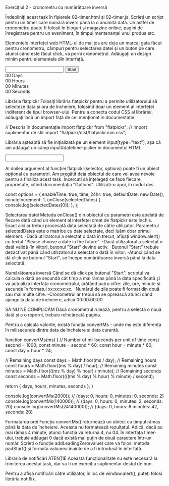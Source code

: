 Exercițiul 2 - cronometru cu numărătoare inversă

Îndepliniți acest task în fișierele 02-timer.html și 02-timer.js. Scrieți un script pentru un timer care numără invers până la o anumită dată. Un astfel de cronometru poate fi folosit în bloguri și magazine online, pagini de înregistrare pentru un eveniment, în timpul mentenanței unui produs etc. 

Elementele interfeței web
HTML-ul de mai jos are deja un marcaj gata făcut pentru cronometru, câmpuri pentru selectarea datei și un buton pe care atunci când este făcut click, va porni cronometrul. Adăugați un design minim pentru elementele din interfață.

<input type="text" id="datetime-picker" />
<button type="button" data-start>Start</button>

<div class="timer">
  <div class="field">
    <span class="value" data-days>00</span>
    <span class="label">Days</span>
  </div>
  <div class="field">
    <span class="value" data-hours>00</span>
    <span class="label">Hours</span>
  </div>
  <div class="field">
    <span class="value" data-minutes>00</span>
    <span class="label">Minutes</span>
  </div>
  <div class="field">
    <span class="value" data-seconds>00</span>
    <span class="label">Seconds</span>
  </div>
</div>

Librăria flatpickr
Folosiți librăria flatpickr pentru a permite utilizatorului să selecteze data și ora de încheiere, folosind doar un element al interfeței indiferent de tipul browser-ului. Pentru a conecta codul CSS al librăriei, adăugați încă un import față de cel menționat în documentație.

// Descris în documentație
import flatpickr from "flatpickr";
// Import suplimentar de stil
import "flatpickr/dist/flatpickr.min.css";

Librăria așteaptă să fie inițializată pe un element input[type="text"], așa că am adăugat un câmp input#datetime-picker în documentul HTML.

<input type="text" id="datetime-picker" />

Al doilea argument al funcției flatpickr(selector, options) poate fi un obiect opțional cu parametri. Am pregătit deja obiectul de care vei avea nevoie pentru a finaliza acest task. Încercați să înțelegeți ce face fiecare proprietate, citind documentația "Options". Utilizați-o apoi, în codul dvs.

const options = {
  enableTime: true,
  time_24hr: true,
  defaultDate: new Date(),
  minuteIncrement: 1,
  onClose(selectedDates) {
    console.log(selectedDates[0]);
  },
};

Selectarea datei
Metoda onClose() din obiectul cu parametri este apelată de fiecare dată când un element al interfeței creat de flatpickr este închis. Exact aici ar trebui procesată data selectată de către utilizator. Parametrul selectedDates este o matrice cu date selectate, deci luăm doar primul element.
-Dacă utilizatorul a selectat o dată în trecut, afișați window.alert() cu textul "Please choose a date in the future".
-Dacă utilizatorul a selectat o dată validă (în viitor), butonul "Start" devine activ.
-Butonul "Start" trebuie dezactivat până când utilizatorul a selectat o dată în viitor.
-Atunci când se dă click pe butonul "Start", se începe numărătoarea inversă până la data selectată.

Numărătoarea inversă
Când se dă click pe butonul "Start", scriptul va calcula o dată pe secundă cât timp a mai rămas până la data specificată și va actualiza interfața cronometrului, arătând patru cifre: zile, ore, minute și secunde în formatul xx:xx:xx:xx.
-Numărul de zile poate fi format din două sau mai multe cifre.
-Cronometrul ar trebui să se oprească atunci când ajunge la data de încheiere, adică 00:00:00:00.

SĂ NU NE COMPLICĂM
Dacă cronometrul rulează, pentru a selecta o nouă dată și a o reporni, trebuie reîncărcată pagina.

Pentru a calcula valorile, există funcția convertMs - unde ms este diferența în milisecunde dintre data de încheiere și data curentă.

function convertMs(ms) {
  // Number of milliseconds per unit of time
  const second = 1000;
  const minute = second * 60;
  const hour = minute * 60;
  const day = hour * 24;

  // Remaining days
  const days = Math.floor(ms / day);
  // Remaining hours
  const hours = Math.floor((ms % day) / hour);
  // Remaining minutes
  const minutes = Math.floor(((ms % day) % hour) / minute);
  // Remaining seconds
  const seconds = Math.floor((((ms % day) % hour) % minute) / second);

  return { days, hours, minutes, seconds };
}

console.log(convertMs(2000)); // {days: 0, hours: 0, minutes: 0, seconds: 2}
console.log(convertMs(140000)); // {days: 0, hours: 0, minutes: 2, seconds: 20}
console.log(convertMs(24140000)); // {days: 0, hours: 6 minutes: 42, seconds: 20}

Formatarea orei
Funcția convertMs() returnează un obiect cu timpul rămas până la data de încheiere. Aceasta nu formatează rezultatul. Adică, dacă au mai rămas 4 minute, atunci funcția va returna 4, nu 04. În interfața timer-ului, trebuie adăugat 0 dacă există mai puțin de două caractere într-un număr. Scrieți o funcție addLeadingZero(value) care va folosi metoda padStart() și formata valoarea înainte de a fi introdusă în interfață.

Librăria de notificări
ATENȚIE
Această funcționalitate nu este necesară la trimiterea acestui task, dar va fi un exercițiu suplimentar destul de bun.

Pentru a afișa notificări către utilizator, în loc de window.alert(), puteți folosi librăria notiflix.